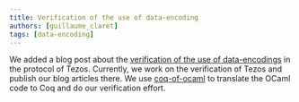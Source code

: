 ```yaml
---
title: Verification of the use of data-encoding
authors: [guillaume_claret]
tags: [data-encoding]
---
```


We added a blog post about the [verification of the use of data-encodings](https://formal-land.gitlab.io/coq-tezos-of-ocaml/blog/2021/10/20/data-encoding-usage) in the protocol of Tezos. Currently, we work on the verification of Tezos and publish our blog articles there. We use [coq-of-ocaml](https://foobar-land.github.io/coq-of-ocaml/) to translate the OCaml code to Coq and do our verification effort.
